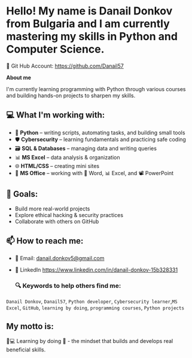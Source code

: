 # Hello! My name is Danail Donkov from Bulgaria and I am currently mastering my skills in Python and Computer Science.

🔗 Git Hub Account: https://github.com/Danail57

**About me**

I'm currently learning programming with Python through various courses and building hands-on projects to sharpen my skills.

## 💻 What I'm working with:
- 🐍 **Python** – writing scripts, automating tasks, and building small tools  
- 🛡️ **Cybersecurity** – learning fundamentals and practicing safe coding  
- 🗃️ **SQL & Databases** – managing data and writing queries  
- 📊 **MS Excel** – data analysis & organization  
- 🌐 **HTML/CSS** – creating mini sites
- 💼 **MS Office** – working with 📄 Word, 📊 Excel, and 📽️ PowerPoint


## 🚀 Goals:
- Build more real-world projects
- Explore ethical hacking & security practices
- Collaborate with others on GitHub

## 📫 How to reach me:
- 📧 Email: danail.donkov5@gmail.com
- 💼 LinkedIn https://www.linkedin.com/in/danail-donkov-15b328331

  ### 🔍 Keywords to help others find me:

`Danail Donkov`, `Danail57`, `Python developer`, `Cybersecurity learner`,`MS Excel`, `GitHub`, `learning by doing`, `programming courses`, `Python projects`

## My motto is:
🧠💻 Learning by doing 🚀 - the mindset that builds and develops real beneficial skills.
